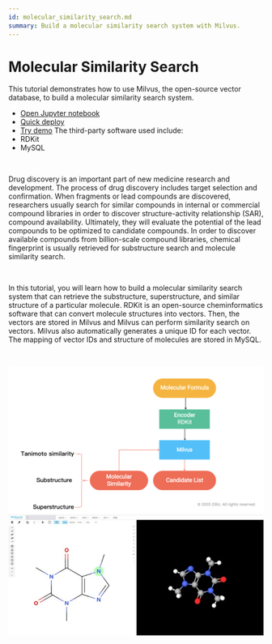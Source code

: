 ```yaml
---
id: molecular_similarity_search.md
summary: Build a molecular similarity search system with Milvus. 
---
```


# Molecular Similarity Search 

This tutorial demonstrates how to use Milvus, the open-source vector database, to build a molecular similarity search system.
- [Open Jupyter notebook](https://github.com/milvus-io/bootcamp/blob/master/solutions/molecular_similarity_search/molecular_search.ipynb)
- [Quick deploy](https://github.com/milvus-io/bootcamp/blob/master/solutions/molecular_similarity_search/quick_deploy)
- [Try demo](http://35.166.123.214:8002/)
The third-party software used include:
- RDKit
- MySQL

<br/>

Drug discovery is an important part of new medicine research and development. The process of drug discovery includes target selection and confirmation. When fragments or lead compounds are discovered, researchers usually search for similar compounds in internal or commercial compound libraries in order to discover structure-activity relationship (SAR), compound availability. Ultimately, they will evaluate the potential of the lead compounds to be optimized to candidate compounds. In order to discover available compounds from billion-scale compound libraries, chemical fingerprint is usually retrieved for substructure search and molecule similarity search.

<br/>

In this tutorial, you will learn how to build a molecular similarity search system that can retrieve the substructure, superstructure, and similar structure of a particular molecule. RDKit is an open-source cheminformatics software that can convert molecule structures into vectors. Then, the vectors are stored in Milvus and Milvus can perform similarity search on vectors. Milvus also automatically generates a unique ID for each vector. The mapping of vector IDs and structure of molecules are stored in MySQL.

<br/>

![molecular](../../../assets/molecular.png)
![molecular](../../../assets/molecular_demo.jpeg)

